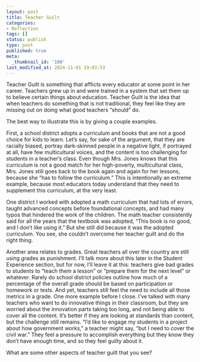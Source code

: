 ```yaml
---
layout: post
title: Teacher Guilt
categories:
- Reflection
tags: []
status: publish
type: post
published: true
meta:
  _thumbnail_id: '180'
last_modified_at: 2024-11-01 19:03:53
---
```


Teacher Guilt is something that afflicts every educator at some point in her career. Teachers grew up in and were trained in a system that set them up to believe certain things about education. 
Teacher Guilt is the idea that when teachers do something that is not traditional, they feel like they are missing out on doing what good teachers “should” do.

The best way to illustrate this is by giving a couple examples.

First, a school district adopts a curriculum and books that are not a good choice for kids to learn. Let’s say, for sake of the argument, that they are racially biased, portray dark-skinned people in a negative light, if portrayed at all, have few multicultural voices, and the content is too challenging for students in a teacher’s class. Even though Mrs. Jones knows that this curriculum is not a good match for her high-poverty, multicultural class, Mrs. Jones still goes back to the book again and again for her lessons, because she “has to follow the curriculum.” This is intentionally an extreme example, because most educators today understand that they need to supplement this curriculum, at the very least.

One district I worked with adopted a math curriculum that had lots of errors, taught advanced concepts before foundational concepts, and had many typos that hindered the work of the children. The math teacher consistently said for all the years that the textbook was adopted,  “This book is no good, and I don’t like using it.” But she still did because it was the adopted curriculum. You see, she couldn’t overcome her teacher guilt and do the right thing.

Another area relates to grades. Great teachers all over the country are still using grades as punishment. I’ll talk more about this later in the Student Experience section, but for now, I’ll leave it at this: teachers give bad grades to students to “teach them a lesson” or “prepare them for the next level” or whatever. Rarely do school district policies outline how much of a percentage of the overall grade should be based on participation or homework or tests. And yet, teachers still feel the need to include all those metrics in a grade.
One more example before I close. I’ve talked with many teachers who want to do innovative things in their classroom, but they are worried about the innovation parts taking too long, and not being able to cover all the content. It’s better if they are looking at standards than content, but the challenge still remains. “I’d like to engage my students in a project about how government works,” a teacher might say, “but I need to cover the civil war.” They feel a pressure to accomplish everything but they know they don’t have enough time, and so they feel guilty about it.

What are some other aspects of teacher guilt that you see?
